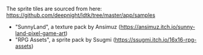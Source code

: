 The sprite tiles are sourced from here: https://github.com/deepnight/ldtk/tree/master/app/samples

 - "SunnyLand", a texture pack by Ansimuz (https://ansimuz.itch.io/sunny-land-pixel-game-art)
 - "RPG Assets", a sprite pack by Ssugmi (https://ssugmi.itch.io/16x16-rpg-assets)
